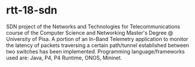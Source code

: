 # rtt-18-sdn
SDN project of the Networks and Technologies for Telecommunications course of the Computer Science and Networking Master's Degree @ University of Pisa. A portion of an In-Band Telemetry application to monitor the latency of packets traversing a certain path/tunnel established between two switches has been implemented. Programming language/frameworks used are: Java, P4, P4 Runtime, ONOS, Mininet.
